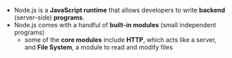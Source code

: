 - Node.js is a **JavaScript runtime** that allows developers to write **backend** (server-side) **programs**.
- Node.js comes with a handful of **built-in modules** (small independent programs)
  - some of the **core modules** include **HTTP**, which acts like a server, and **File System**, a module to read and modify files
